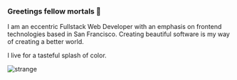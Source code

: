 ### Greetings fellow mortals 👋

I am an eccentric Fullstack Web Developer with an emphasis on frontend technologies based in San Francisco. Creating beautiful software is my way of creating a better world.

I live for a tasteful splash of color.

![strange](https://thumbs.gfycat.com/ImpishUnequaledIchneumonfly-size_restricted.gif)


<!--
**joerez/joerez** is a ✨ _special_ ✨ repository because its `README.md` (this file) appears on your GitHub profile.

Here are some ideas to get you started:

- 
- 🌱 I’m currently learning ...
- 👯 I’m looking to collaborate on ...
- 🤔 I’m looking for help with ...
- 💬 Ask me about ...
- 📫 How to reach me: ...
- 😄 Pronouns: ...
- ⚡ Fun fact: ...
-->
